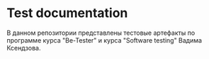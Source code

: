 # Test documentation
В данном репозитории представлены тестовые артефакты по программе курса "Be-Tester" и курса "Software testing" Вадима Ксендзова.
